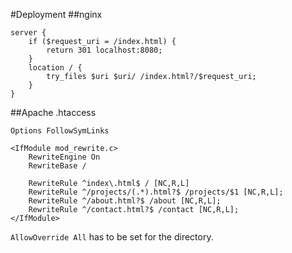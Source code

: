 #Deployment
##nginx
```
server {
	if ($request_uri = /index.html) {
		return 301 localhost:8080;
	}
  	location / {
		try_files $uri $uri/ /index.html?/$request_uri;
	}
}
```

##Apache .htaccess
```
Options FollowSymLinks

<IfModule mod_rewrite.c>
	RewriteEngine On
	RewriteBase /

	RewriteRule ^index\.html$ / [NC,R,L]
	RewriteRule ^/projects/(.*).html?$ /projects/$1 [NC,R,L];
	RewriteRule ^/about.html?$ /about [NC,R,L];
	RewriteRule ^/contact.html?$ /contact [NC,R,L];
</IfModule>
```
`AllowOverride All` has to be set for the directory.